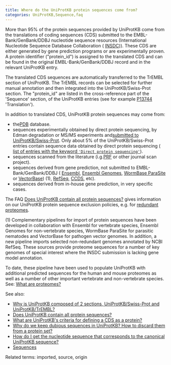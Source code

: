```yaml
---
title: Where do the UniProtKB protein sequences come from?
categories: UniProtKB,Sequence,faq
---
```


More than 95% of the protein sequences provided by UniProtKB come from the translations of coding sequences (CDS) submitted to the EMBL-Bank/GenBank/DDBJ nucleotide sequence resources (International Nucleotide Sequence Database Collaboration ( [INSDC](http://www.insdc.org/))). These CDS are either generated by gene prediction programs or are experimentally proven. A protein identifier ("protein\_id") is assigned to the translated CDS and can be found in the original EMBL-Bank/GenBank/DDBJ record and in the relevant UniProtKB entry.

The translated CDS sequences are automatically transferred to the TrEMBL section of UniProtKB. The TrEMBL records can be selected for further manual annotation and then integrated into the UniProtKB/Swiss-Prot section. The "protein\_id" are listed in the cross-reference part of the 'Sequence' section, of the UniProtKB entries (see for example [P13744](http://www.uniprot.org/uniprot/P13744#sequences) 'Translation').

In addition to translated CDS, UniProtKB protein sequences may come from:

- the[PDB](http://www.wwpdb.org/) database.
- sequences experimentally obtained by direct protein sequencing, by Edman degradation or MS/MS experiments and[submitted to UniProtKB/Swiss-Prot](http://www.uniprot.org/help/submissions). Only about 5% of the UniProtKB/Swiss-Prot entries contain sequence data obtained by direct protein sequencing ( [list of entries with the keyword `'Direct protein sequencing'`](http://www.uniprot.org/uniprot/?query=keyword:KW%2D0903)).
- sequences scanned from the literature (i.g.[PRF](http://www.genome.ad.jp/dbget%2Dbin/www%5Fbfind?prf) or other journal scan project).
- sequences derived from gene prediction, not submitted to EMBL-Bank/GenBank/DDBJ ( [Ensembl](http://www.ensembl.org/), [Ensembl Genomes](http://ensemblgenomes.org/), [WormBase ParaSite](http://parasite.wormbase.org/) or [VectorBase](https://www.vectorbase.org/)) (1), [RefSeq](https://www.ncbi.nlm.nih.gov/RefSeq/), [CCDS](https://www.ncbi.nlm.nih.gov/projects/CCDS/CcdsBrowse.cgi), etc).
- sequences derived from in-house gene prediction, in very specific cases.

The FAQ [Does UniProtKB contain all protein sequences?](http://www.uniprot.org/faq/8) gives information on our UniProtKB protein sequence exclusion policies, e.g. for [redundant proteomes](http://www.uniprot.org/help/proteome%5Fredundancy).

(1) Complementary pipelines for import of protein sequences have been developed in collaboration with Ensembl for vertebrate species, Ensembl Genomes for non-vertebrate species, WormBase ParaSite for parasitic nematodes and VectorBase for pathogen vector genomes. In addition, a new pipeline imports selected non-redundant genomes annotated by NCBI RefSeq. These sources provide proteome sequences for a number of key genomes of special interest where the INSDC submission is lacking gene model annotation.

To date, these pipeline have been used to populate UniProtKB with additional predicted sequences for the human and mouse proteomes as well as a number of other important vertebrate and non-vertebrate species. See: [What are proteomes?](http://www.uniprot.org/faq/15)

See also:

- [Why is UniProtKB composed of 2 sections, UniProtKB/Swiss-Prot and UniProtKB/TrEMBL?](http://www.uniprot.org/faq/7)
- [Does UniProtKB contain all protein sequences?](http://www.uniprot.org/faq/8)
- [What are UniProtKB's criteria for defining a CDS as a protein?](http://www.uniprot.org/faq/25)
- [Why do we keep dubious sequences in UniProtKB? How to discard them from a protein set?](http://www.uniprot.org/faq/40)
- [How do I get the nucleotide sequence that corresponds to the canonical UniProtKB sequence?](http://www.uniprot.org/faq/35)
- [Sequences](http://www.uniprot.org/manual/sequences)

Related terms: imported, source, origin